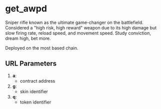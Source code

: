 # get_awpd

Sniper rifle known as the ultimate game-changer on the battlefield. Considered a "high risk, high reward" weapon due to its high damage but slow firing rate, reload speed, and movement speed.
Study conviction, dream high, bet more.

Deployed on the most based chain.

## URL Parameters

1. **a**: 
   - contract address
2. **g**:
   - skin identifier
3. **q**:
   - token identifier

